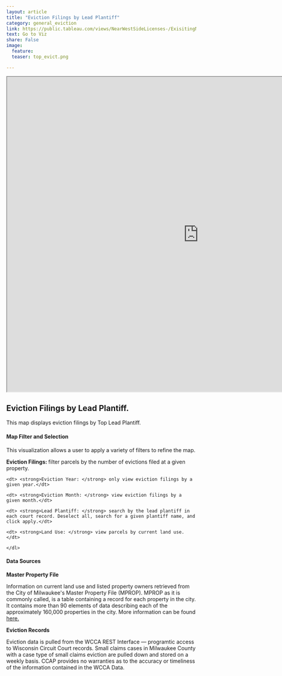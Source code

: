 ```yaml
---
layout: article
title: "Eviction Filings by Lead Plantiff"
category: general_eviction
link: https://public.tableau.com/views/NearWestSideLicenses-/ExisitingNWSLicenses-?:embed=y&:display_count=yes
text: Go to Viz
share: False
image:
  feature:
  teaser: top_evict.png

---
```

<iframe src="https://public.tableau.com/shared/JBY8Y53Q4?:display_count=yes&:origin=viz_share_link?:showVizHome=no&:embed=true" allowfullscreen="true" width="1015" height="835"></iframe>

## Eviction Filings by Lead Plantiff.

This map displays eviction filings by Top Lead Plantiff.

#### Map Filter and Selection

<dl> This visualization allows a user to apply a variety of filters to refine the map. </dl>

<dl>    
    <dt> <strong>Eviction Filings: </strong> filter parcels by the number of evictions filed at a given property.</dt>
    
    <dt> <strong>Eviction Year: </strong> only view eviction filings by a given year.</dt>
    
    <dt> <strong>Eviction Month: </strong> view eviction filings by a given month.</dt>
        
    <dt> <strong>Lead Plantiff: </strong> search by the lead plantiff in each court record. Deselect all, search for a given plantiff name, and click apply.</dt>
    
    <dt> <strong>Land Use: </strong> view parcels by current land use.</dt>
    
    </dl>
    
#### Data Sources


**Master Property File**

Information on current land use and listed property owners retrieved from the City of Milwaukee's Master Property File (MPROP). MPROP as it is commonly called, is a table containing a record for each property in the city. It contains more than 90 elements of data describing each of the approximately 160,000 properties in the city. More information can be found [here.](https://data.milwaukee.gov/dataset/mprop)

**Eviction Records**

Eviction data is pulled from the WCCA REST Interface — programtic access to Wisconsin Circuit Court records. Small claims cases in Milwaukee County with a case type of small claims eviction are pulled down and stored on a weekly basis. CCAP provides no warranties as to the accuracy or timeliness of the information contained in the WCCA Data.
